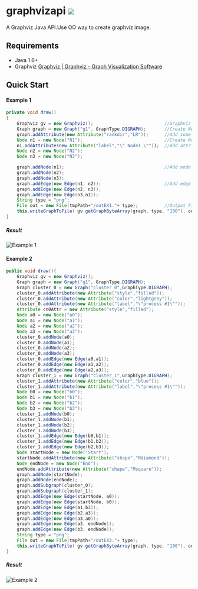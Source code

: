 # graphvizapi ![](https://travis-ci.org/eternnoir/graphvizapi.svg?branch=master)

A Graphviz Java API.Use OO way to create graphviz image.

## Requirements

* Java 1.6+
* Graphviz [Graphviz | Graphviz - Graph Visualization Software](www.graphviz.org/)

## Quick Start

#### Example 1
```java
private void draw()
{
    Graphviz gv = new Graphviz();                           //Graphviz Object.
    Graph graph = new Graph("g1", GraphType.DIGRAPH);       //Create New Gpaph.
    graph.addAttribute(new Attribute("rankdir","LR"));      //Add some attribute.
    Node n1 = new Node("N1");                               //Create Node Object.
    n1.addAttributesnew Attribute("label","\" Node1 \""));  //Add attribute
    Node n2 = new Node("N2");
    Node n3 = new Node("N3");

    graph.addNode(n1);                                      //Add node to graph.
    graph.addNode(n2);
    graph.addNode(n3);
    graph.addEdge(new Edge(n1, n2));                        //Add edge
    graph.addEdge(new Edge(n2, n3));
    graph.addEdge(new Edge(n3,n1));
    String type = "png";
    File out = new File(tmpPath+"/outEX1."+ type);          //Output File.
    this.writeGraphToFile( gv.getGraphByteArray(graph, type, "100"), out );
}
```
##### Result
![Example 1](https://raw.githubusercontent.com/eternnoir/graphvizapi/master/Sample/outEX1.png)


#### Example 2
```java
public void draw(){
    Graphviz gv = new Graphviz();
    Graph graph = new Graph("g1", GraphType.DIGRAPH);
    Graph cluster_0 = new Graph("cluster_0",GraphType.DIGRAPH);
    cluster_0.addAttribute(new Attribute("style","filled"));
    cluster_0.addAttribute(new Attribute("color","lightgrey"));
    cluster_0.addAttribute(new Attribute("label","\"process #1\""));
    Attribute cn0Attr = new Attribute("style","filled");
    Node a0 = new Node("a0");
    Node a1 = new Node("a1");
    Node a2 = new Node("a2");
    Node a3 = new Node("a3");
    cluster_0.addNode(a0);
    cluster_0.addNode(a1);
    cluster_0.addNode(a2);
    cluster_0.addNode(a3);
    cluster_0.addEdge(new Edge(a0,a1));
    cluster_0.addEdge(new Edge(a1,a2));
    cluster_0.addEdge(new Edge(a2,a3));
    Graph cluster_1 = new Graph("cluster_1",GraphType.DIGRAPH);
    cluster_1.addAttribute(new Attribute("color","blue"));
    cluster_1.addAttribute(new Attribute("label","\"process #1\""));
    Node b0 = new Node("b0");
    Node b1 = new Node("b1");
    Node b2 = new Node("b2");
    Node b3 = new Node("b3");
    cluster_1.addNode(b0);
    cluster_1.addNode(b1);
    cluster_1.addNode(b2);
    cluster_1.addNode(b3);
    cluster_1.addEdge(new Edge(b0,b1));
    cluster_1.addEdge(new Edge(b1,b2));
    cluster_1.addEdge(new Edge(b2,b3));
    Node startNode = new Node("Start");
    startNode.addAttribute(new Attribute("shape","Mdiamond"));
    Node endNode = new Node("End");
    endNode.addAttribute(new Attribute("shape","Msquare"));
    graph.addNode(startNode);
    graph.addNode(endNode);
    graph.addSubgraph(cluster_0);
    graph.addSubgraph(cluster_1);
    graph.addEdge(new Edge(startNode, a0));
    graph.addEdge(new Edge(startNode, b0));
    graph.addEdge(new Edge(a1,b3));
    graph.addEdge(new Edge(b2,a3));
    graph.addEdge(new Edge(a3,a0));
    graph.addEdge(new Edge(a3, endNode));
    graph.addEdge(new Edge(b3, endNode));
    String type = "png";
    File out = new File(tmpPath+"/outEX3."+ type);
    this.writeGraphToFile( gv.getGraphByteArray(graph, type, "100"), out );
}
```
##### Result
![Example 2](https://raw.githubusercontent.com/eternnoir/graphvizapi/master/Sample/outEX3.png)

